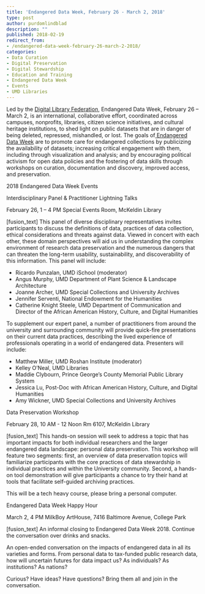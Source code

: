 ```yaml
---
title: 'Endangered Data Week, February 26 - March 2, 2018'
type: post
author: purdomlindblad
description: ""
published: 2018-02-19
redirect_from: 
- /endangered-data-week-february-26-march-2-2018/
categories:
- Data Curation
- Digital Preservation
- Digital Stewardship
- Education and Training
- Endangered Data Week
- Events
- UMD Libraries
---
```

Led by the [Digital Library Federation](https://www.diglib.org/), Endangered Data Week, February 26 – March 2, is an international, collaborative effort, coordinated across campuses, nonprofits, libraries, citizen science initiatives, and cultural heritage institutions, to shed light on public datasets that are in danger of being deleted, repressed, mishandled, or lost. The goals of[ Endangered Data Week](http://endangereddataweek.org/) are to promote care for endangered collections by publicizing the availability of datasets; increasing critical engagement with them, including through visualization and analysis; and by encouraging political activism for open data policies and the fostering of data skills through workshops on curation, documentation and discovery, improved access, and preservation.

2018 Endangered Data Week Events

Interdisciplinary Panel & Practitioner Lightning Talks

February 26, 1 – 4 PM Special Events Room, McKeldin Library

\[fusion_text] This panel of diverse disciplinary representatives invites participants to discuss the definitions of data, practices of data collection, ethical considerations and threats against data. Viewed in concert with each other, these domain perspectives will aid us in understanding the complex environment of research data preservation and the numerous dangers that can threaten the long-term usability, sustainability, and discoverability of this information. This panel will include:

- Ricardo Punzalan, UMD iSchool (moderator)
- Angus Murphy, UMD Department of Plant Science & Landscape Architecture
- Joanne Archer, UMD Special Collections and University Archives
- Jennifer Serventi, National Endowment for the Humanities
- Catherine Knight Steele, UMD Department of Communication and Director of the African American History, Culture, and Digital Humanities

To supplement our expert panel, a number of practitioners from around the university and surrounding community will provide quick-fire presentations on their current data practices, describing the lived experience of professionals operating in a world of endangered data. Presenters will include:

- Matthew Miller, UMD Roshan Institute (moderator)
- Kelley O’Neal, UMD Libraries
- Maddie Clybourn, Prince George’s County Memorial Public Library System
- Jessica Lu, Post-Doc with African American History, Culture, and Digital Humanities
- Amy Wickner, UMD Special Collections and University Archives

Data Preservation Workshop

February 28, 10 AM - 12 Noon Rm 6107, McKeldin Library

\[fusion_text] This hands-on session will seek to address a topic that has important impacts for both individual researchers and the larger endangered data landscape: personal data preservation. This workshop will feature two segments: first, an overview of data preservation topics will familiarize participants with the core practices of data stewardship in individual practices and within the University community. Second, a hands-on tool demonstration will give participants a chance to try their hand at tools that facilitate self-guided archiving practices.

This will be a tech heavy course, please bring a personal computer.

Endangered Data Week Happy Hour

March 2, 4 PM MilkBoy ArtHouse, 7416 Baltimore Avenue, College Park

\[fusion_text] An informal closing to Endangered Data Week 2018. Continue the conversation over drinks and snacks.

An open-ended conversation on the impacts of endangered data in all its varieties and forms. From personal data to tax-funded public research data, how will uncertain futures for data impact us? As individuals? As institutions? As nations?

Curious? Have ideas? Have questions? Bring them all and join in the conversation.
